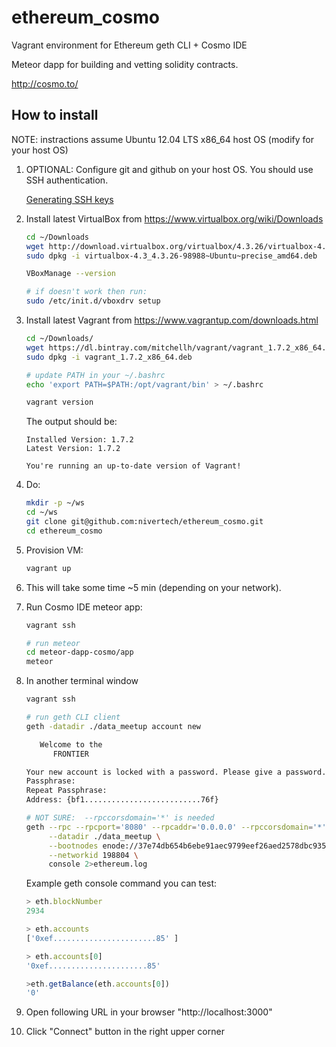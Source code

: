 # ethereum_cosmo
Vagrant environment for Ethereum geth CLI + Cosmo IDE

Meteor dapp for building and vetting solidity contracts.

http://cosmo.to/

## How to install

NOTE: instractions assume Ubuntu 12.04 LTS x86_64 host OS (modify for your host OS)

1. OPTIONAL: Configure git and github on your host OS. You should use SSH authentication.

    [Generating SSH keys](https://help.github.com/articles/generating-ssh-keys)


2. Install latest VirtualBox from https://www.virtualbox.org/wiki/Downloads
    ``` bash
    cd ~/Downloads
	wget http://download.virtualbox.org/virtualbox/4.3.26/virtualbox-4.3_4.3.26-98988~Ubuntu~precise_amd64.deb
	sudo dpkg -i virtualbox-4.3_4.3.26-98988~Ubuntu~precise_amd64.deb

	VBoxManage --version

	# if doesn't work then run:
	sudo /etc/init.d/vboxdrv setup
    ```

3. Install latest Vagrant from https://www.vagrantup.com/downloads.html
    ``` bash
	cd ~/Downloads/
	wget https://dl.bintray.com/mitchellh/vagrant/vagrant_1.7.2_x86_64.deb
	sudo dpkg -i vagrant_1.7.2_x86_64.deb

	# update PATH in your ~/.bashrc
	echo 'export PATH=$PATH:/opt/vagrant/bin' > ~/.bashrc

	vagrant version
    ```
    
    The output should be:

    ```
    Installed Version: 1.7.2
    Latest Version: 1.7.2
     
    You're running an up-to-date version of Vagrant!
    ```

4. Do:

    ``` bash
    mkdir -p ~/ws
    cd ~/ws
    git clone git@github.com:nivertech/ethereum_cosmo.git
    cd ethereum_cosmo
    ```    

6. Provision VM:
    ``` bash
    vagrant up
    ```

7. This will take some time ~5 min (depending on your network).

8. Run Cosmo IDE meteor app:
    ``` bash
	vagrant ssh

	# run meteor
	cd meteor-dapp-cosmo/app
	meteor
	```

8. In another terminal window

	``` bash
	vagrant ssh

	# run geth CLI client
	geth -datadir ./data_meetup account new

	   Welcome to the
	      FRONTIER

	Your new account is locked with a password. Please give a password. Do not forget this password.
	Passphrase: 
	Repeat Passphrase: 
	Address: {bf1..........................76f}
	
	# NOT SURE:  --rpccorsdomain='*' is needed
	geth --rpc --rpcport='8080' --rpcaddr='0.0.0.0' --rpccorsdomain='*' \
	     --datadir ./data_meetup \
	     --bootnodes enode://37e74db654b6ebe91aec9799eef26aed2578dbc9351adc8cdab54d63943ee70da736ee88000257735e71c74d7ea229b87b2971a7a8de5b83e5848b58d972503f@192.168.30.198:30303 \
	     --networkid 198804 \
	     console 2>ethereum.log

	```

	Example geth console command you can test:

	``` javascript
	> eth.blockNumber
	2934

	> eth.accounts
	['0xef.......................85' ]
	
	> eth.accounts[0]
	'0xef......................85'

	>eth.getBalance(eth.accounts[0])
	'0'
	```

9.  Open following URL in your browser "http://localhost:3000"

10. Click "Connect" button in the right upper corner

